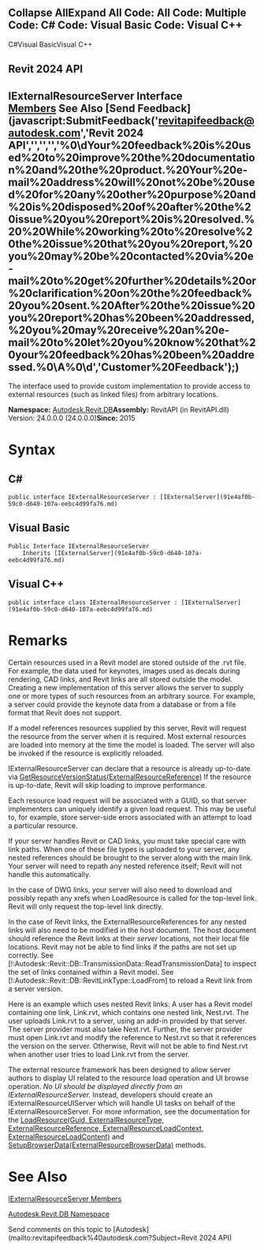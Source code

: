 ﻿

Collapse AllExpand All Code: All Code: Multiple Code: C# Code: Visual Basic Code: Visual C++   
---  
  
C#Visual BasicVisual C++

Revit 2024 API  
---  
IExternalResourceServer Interface  
[Members](60fc99f1-fb15-270f-e2f4-279786ab4ed6.md) See Also [Send Feedback](javascript:SubmitFeedback\('revitapifeedback@autodesk.com','Revit 2024 API','','','','%0\\dYour%20feedback%20is%20used%20to%20improve%20the%20documentation%20and%20the%20product.%20Your%20e-mail%20address%20will%20not%20be%20used%20for%20any%20other%20purpose%20and%20is%20disposed%20of%20after%20the%20issue%20you%20report%20is%20resolved.%20%20While%20working%20to%20resolve%20the%20issue%20that%20you%20report,%20you%20may%20be%20contacted%20via%20e-mail%20to%20get%20further%20details%20or%20clarification%20on%20the%20feedback%20you%20sent.%20After%20the%20issue%20you%20report%20has%20been%20addressed,%20you%20may%20receive%20an%20e-mail%20to%20let%20you%20know%20that%20your%20feedback%20has%20been%20addressed.%0\\A%0\\d','Customer%20Feedback'\);)  
---  
  
The interface used to provide custom implementation to provide access to external resources (such as linked files) from arbitrary locations. 

**Namespace:** [Autodesk.Revit.DB](87546ba7-461b-c646-cbb1-2cb8f5bff8b2.md)**Assembly:** RevitAPI (in RevitAPI.dll) Version: 24.0.0.0 (24.0.0.0)**Since:** 2015 

# Syntax

C#  
---  
      
    
    public interface IExternalResourceServer : [IExternalServer](91e4af0b-59c0-d640-107a-eebc4d99fa76.md)  
  
Visual Basic  
---  
      
    
    Public Interface IExternalResourceServer _
    	Inherits [IExternalServer](91e4af0b-59c0-d640-107a-eebc4d99fa76.md)  
  
Visual C++  
---  
      
    
    public interface class IExternalResourceServer : [IExternalServer](91e4af0b-59c0-d640-107a-eebc4d99fa76.md)  
  
# Remarks

Certain resources used in a Revit model are stored outside of the .rvt file. For example, the data used for keynotes, images used as decals during rendering, CAD links, and Revit links are all stored outside the model. Creating a new implementation of this server allows the server to supply one or more types of such resources from an arbitrary source. For example, a server could provide the keynote data from a database or from a file format that Revit does not support.

If a model references resources supplied by this server, Revit will request the resource from the server when it is required. Most external resources are loaded into memory at the time the model is loaded. The server will also be invoked if the resource is explicitly reloaded.

IExternalResourceServer can declare that a resource is already up-to-date via [GetResourceVersionStatus(ExternalResourceReference)](e5699493-c827-d7ba-151c-8d9cdbf894ba.md) If the resource is up-to-date, Revit will skip loading to improve performance. 

Each resource load request will be associated with a GUID, so that server implementers can uniquely identify a given load request. This may be useful to, for example, store server-side errors associated with an attempt to load a particular resource.

If your server handles Revit or CAD links, you must take special care with link paths. When one of these file types is uploaded to your server, any nested references should be brought to the server along with the main link. Your server will need to repath any nested reference itself; Revit will not handle this automatically.

In the case of DWG links, your server will also need to download and possibly repath any xrefs when LoadResource is called for the top-level link. Revit will only request the top-level link directly.

In the case of Revit links, the ExternalResourceReferences for any nested links will also need to be modified in the host document. The host document should reference the Revit links at their _server_ locations, not their local file locations. Revit may not be able to find links if the paths are not set up correctly. See [!:Autodesk::Revit::DB::TransmissionData::ReadTransmissionData] to inspect the set of links contained within a Revit model. See [!:Autodesk::Revit::DB::RevitLinkType::LoadFrom] to reload a Revit link from a server version.

Here is an example which uses nested Revit links: A user has a Revit model containing one link, Link.rvt, which contains one nested link, Nest.rvt. The user uploads Link.rvt to a server, using an add-in provided by that server. The server provider must also take Nest.rvt. Further, the server provider must open Link.rvt and modify the reference to Nest.rvt so that it references the version on the server. Otherwise, Revit will not be able to find Nest.rvt when another user tries to load Link.rvt from the server.

The external resource framework has been designed to allow server authors to display UI related to the resource load operation and UI browse operation. _No UI should be displayed directly from an IExternalResourceServer._ Instead, developers should create an IExternalResourceUIServer which will handle UI tasks on behalf of the IExternalResourceServer. For more information, see the documentation for the [LoadResource(Guid, ExternalResourceType, ExternalResourceReference, ExternalResourceLoadContext, ExternalResourceLoadContent)](f9e67f37-93dc-24a1-70f2-ea603a7719ab.md) and [SetupBrowserData(ExternalResourceBrowserData)](04e7642f-aea8-7996-4f3b-6b5e8834a1f9.md) methods.

# See Also

[IExternalResourceServer Members](60fc99f1-fb15-270f-e2f4-279786ab4ed6.md)

[Autodesk.Revit.DB Namespace](87546ba7-461b-c646-cbb1-2cb8f5bff8b2.md)

Send comments on this topic to [Autodesk](mailto:revitapifeedback%40autodesk.com?Subject=Revit 2024 API)